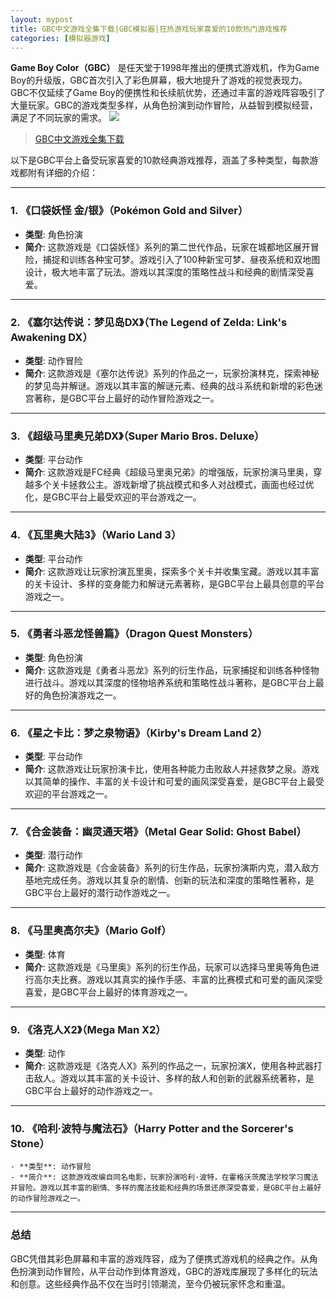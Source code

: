 ```yaml
---
layout: mypost
title: GBC中文游戏全集下载|GBC模拟器|狂热游戏玩家喜爱的10款热门游戏推荐
categories: [模拟器游戏]
---
```


**Game Boy Color（GBC）** 是任天堂于1998年推出的便携式游戏机，作为Game Boy的升级版，GBC首次引入了彩色屏幕，极大地提升了游戏的视觉表现力。GBC不仅延续了Game Boy的便携性和长续航优势，还通过丰富的游戏阵容吸引了大量玩家。GBC的游戏类型多样，从角色扮演到动作冒险，从益智到模拟经营，满足了不同玩家的需求。
![](https://gcore.jsdelivr.net/gh/jikcc/jikcc.github.io/IMG/20250319203315000.jpg)

> [GBC中文游戏全集下载](https://pan.quark.cn/s/d9d9398264b7)


以下是GBC平台上备受玩家喜爱的10款经典游戏推荐，涵盖了多种类型，每款游戏都附有详细的介绍：

---

### 1. **《口袋妖怪 金/银》（Pokémon Gold and Silver）**
   - **类型**: 角色扮演
   - **简介**: 这款游戏是《口袋妖怪》系列的第二世代作品，玩家在城都地区展开冒险，捕捉和训练各种宝可梦。游戏引入了100种新宝可梦、昼夜系统和双地图设计，极大地丰富了玩法。游戏以其深度的策略性战斗和经典的剧情深受喜爱。

---

### 2. **《塞尔达传说：梦见岛DX》（The Legend of Zelda: Link's Awakening DX）**
   - **类型**: 动作冒险
   - **简介**: 这款游戏是《塞尔达传说》系列的作品之一，玩家扮演林克，探索神秘的梦见岛并解谜。游戏以其丰富的解谜元素、经典的战斗系统和新增的彩色迷宫著称，是GBC平台上最好的动作冒险游戏之一。

---

### 3. **《超级马里奥兄弟DX》（Super Mario Bros. Deluxe）**
   - **类型**: 平台动作
   - **简介**: 这款游戏是FC经典《超级马里奥兄弟》的增强版，玩家扮演马里奥，穿越多个关卡拯救公主。游戏新增了挑战模式和多人对战模式，画面也经过优化，是GBC平台上最受欢迎的平台游戏之一。

---

### 4. **《瓦里奥大陆3》（Wario Land 3）**
   - **类型**: 平台动作
   - **简介**: 这款游戏让玩家扮演瓦里奥，探索多个关卡并收集宝藏。游戏以其丰富的关卡设计、多样的变身能力和解谜元素著称，是GBC平台上最具创意的平台游戏之一。

---

### 5. **《勇者斗恶龙怪兽篇》（Dragon Quest Monsters）**
   - **类型**: 角色扮演
   - **简介**: 这款游戏是《勇者斗恶龙》系列的衍生作品，玩家捕捉和训练各种怪物进行战斗。游戏以其深度的怪物培养系统和策略性战斗著称，是GBC平台上最好的角色扮演游戏之一。

---

### 6. **《星之卡比：梦之泉物语》（Kirby's Dream Land 2）**
   - **类型**: 平台动作
   - **简介**: 这款游戏让玩家扮演卡比，使用各种能力击败敌人并拯救梦之泉。游戏以其简单的操作、丰富的关卡设计和可爱的画风深受喜爱，是GBC平台上最受欢迎的平台游戏之一。

---

### 7. **《合金装备：幽灵通天塔》（Metal Gear Solid: Ghost Babel）**
   - **类型**: 潜行动作
   - **简介**: 这款游戏是《合金装备》系列的衍生作品，玩家扮演斯内克，潜入敌方基地完成任务。游戏以其复杂的剧情、创新的玩法和深度的策略性著称，是GBC平台上最好的潜行动作游戏之一。

---

### 8. **《马里奥高尔夫》（Mario Golf）**
   - **类型**: 体育
   - **简介**: 这款游戏是《马里奥》系列的衍生作品，玩家可以选择马里奥等角色进行高尔夫比赛。游戏以其真实的操作手感、丰富的比赛模式和可爱的画风深受喜爱，是GBC平台上最好的体育游戏之一。

---

### 9. **《洛克人X2》（Mega Man X2）**
   - **类型**: 动作
   - **简介**: 这款游戏是《洛克人X》系列的作品之一，玩家扮演X，使用各种武器打击敌人。游戏以其丰富的关卡设计、多样的敌人和创新的武器系统著称，是GBC平台上最好的动作游戏之一。

---

### 10. **《哈利·波特与魔法石》（Harry Potter and the Sorcerer's Stone）**
    - **类型**: 动作冒险
    - **简介**: 这款游戏改编自同名电影，玩家扮演哈利·波特，在霍格沃茨魔法学校学习魔法并冒险。游戏以其丰富的剧情、多样的魔法技能和经典的场景还原深受喜爱，是GBC平台上最好的动作冒险游戏之一。

---

### 总结
GBC凭借其彩色屏幕和丰富的游戏阵容，成为了便携式游戏机的经典之作。从角色扮演到动作冒险，从平台动作到体育游戏，GBC的游戏库展现了多样化的玩法和创意。这些经典作品不仅在当时引领潮流，至今仍被玩家怀念和重温。
